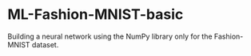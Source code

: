 # ML-Fashion-MNIST-basic

Building a neural network using the NumPy library only for the Fashion-MNIST dataset.
